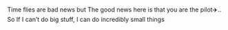 
Time flies are bad news but The good news here is that you are the pilot✈️.. So If I can’t do big stuff, I can do incredibly small things
<!---
rishirajpoot728/rishirajpoot728 is a ✨ special ✨ repository because its `README.md` (this file) appears on your GitHub profile.
You can click the Preview link to take a look at your changes.
--->
